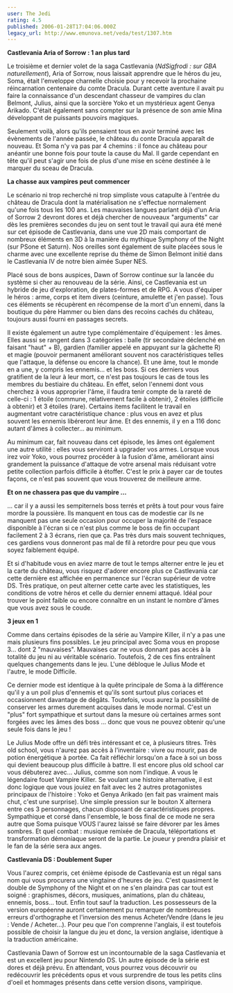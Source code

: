 ```yaml
---
user: The Jedi
rating: 4.5
published: 2006-01-28T17:04:06.000Z
legacy_url: http://www.emunova.net/veda/test/1307.htm
---
```

**Castlevania Aria of Sorrow : 1 an plus tard**  

Le troisième et dernier volet de la saga Castlevania (_NdSigfrodi : sur GBA naturellement_), Aria of Sorrow, nous laissait apprendre que le héros du jeu, Soma, était l'enveloppe charnelle choisie pour y recevoir la prochaine réincarnation centenaire du comte Dracula. Durant cette aventure il avait pu faire la connaissance d'un descendant chasseur de vampires du clan Belmont, Julius, ainsi que la sorcière Yoko et un mystérieux agent Genya Arikado. C'était également sans compter sur la présence de son amie Mina développant de puissants pouvoirs magiques.  

Seulement voilà, alors qu'ils pensaient tous en avoir terminé avec les évènements de l'année passée, le château du conte Dracula apparaît de nouveau. Et Soma n'y va pas par 4 chemins : il fonce au château pour anéantir une bonne fois pour toute la cause du Mal. Il garde cependant en tête qu'il peut s'agir une fois de plus d'une mise en scène destinée à le marquer du sceau de Dracula.  

  

**La chasse aux vampires peut commencer**  

Le scénario ni trop recherché ni trop simpliste vous catapulte à l'entrée du château de Dracula dont la matérialisation ne s'effectue normalement qu'une fois tous les 100 ans. Les mauvaises langues parlant déjà d'un Aria of Sorrow 2 devront dores et déjà chercher de nouveaux "arguments" car dès les premières secondes du jeu on sent tout le travail qui aura été mené sur cet épisode de Castlevania, dans une vue 2D mais comportant de nombreux éléments en 3D à la manière du mythique Symphony of the Night (sur PSone et Saturn). Nos oreilles sont également de suite placées sous le charme avec une excellente reprise du thème de Simon Belmont initié dans le Castlevania IV de notre bien aimée Super NES.  

  

Placé sous de bons auspices, Dawn of Sorrow continue sur la lancée du système si cher au renouveau de la série. Ainsi, ce Castlevania est un hybride de jeu d'exploration, de plates-formes et de RPG. A vous d'équiper le héros : arme, corps et item divers (ceinture, amulette et j'en passe). Tous ces éléments se récupèrent en récompense de la mort d'un ennemi, dans la boutique du père Hammer ou bien dans des recoins cachés du château, toujours aussi fourni en passages secrets.  

Il existe également un autre type complémentaire d'équipement : les âmes. Elles aussi se rangent dans 3 catégories : balle (tir secondaire déclenché en faisant "haut" + B), gardien (familier appelé en appuyant sur la gâchette R) et magie (pouvoir permanent améliorant souvent nos caractéristiques telles que l'attaque, la défense ou encore la chance). Et une âme, tout le monde en a une, y compris les ennemis... et les boss. Si ces derniers vous gratifient de la leur à leur mort, ce n'est pas toujours le cas de tous les membres du bestiaire du château. En effet, selon l'ennemi dont vous cherchez à vous approprier l'âme, il faudra tenir compte de la rareté de celle-ci : 1 étoile (commune, relativement facile à obtenir), 2 étoiles (difficile à obtenir) et 3 étoiles (rare). Certains items facilitent le travail en augmentant votre caractéristique chance : plus vous en avez et plus souvent les ennemis libéreront leur âme. Et des ennemis, il y en a 116 donc autant d'âmes à collecter... au minimum.   

  

Au minimum car, fait nouveau dans cet épisode, les âmes ont également une autre utilité : elles vous serviront à upgrader vos armes. Lorsque vous irez voir Yoko, vous pourrez procéder à la fusion d'âme, améliorant ainsi grandement la puissance d'attaque de votre arsenal mais réduisant votre petite collection parfois difficile à étoffer. C'est le prix à payer car de toutes façons, ce n'est pas souvent que vous trouverez de meilleure arme.  

  

**Et on ne chassera pas que du vampire ...**  

... car il y a aussi les sempiternels boss terrés et prêts à tout pour vous faire mordre la poussière. Ils manquent en tous cas de modestie car ils ne manquent pas une seule occasion pour occuper la majorité de l'espace disponible à l'écran si ce n'est plus comme le boss de fin occupant facilement 2 à 3 écrans, rien que ça. Pas très durs mais souvent techniques, ces gardiens vous donneront pas mal de fil à retordre pour peu que vous soyez faiblement équipé.  

  

Et si d'habitude vous en aviez marre de tout le temps alterner entre le jeu et la carte du château, vous risquez d'adorer encore plus ce Castlevania car cette dernière est affichée en permanence sur l'écran supérieur de votre DS. Très pratique, on peut alterner cette carte avec les statistiques, les conditions de votre héros et celle du dernier ennemi attaqué. Idéal pour trouver le point faible ou encore connaître en un instant le nombre d'âmes que vous avez sous le coude.  

  

**3 jeux en 1**  

Comme dans certains épisodes de la série au Vampire Killer, il n'y a pas une mais plusieurs fins possibles. Le jeu principal avec Soma vous en propose 3... dont 2 "mauvaises". Mauvaises car ne vous donnant pas accès à la totalité du jeu ni au véritable scénario. Toutefois, 2 de ces fins entraînent quelques changements dans le jeu. L'une débloque le Julius Mode et l'autre, le mode Difficile.  

Ce dernier mode est identique à la quête principale de Soma à la différence qu'il y a un poil plus d'ennemis et qu'ils sont surtout plus coriaces et occasionnent davantage de dégâts. Toutefois, vous aurez la possibilité de conserver les armes durement acquises dans le mode normal. C'est un "plus" fort sympathique et surtout dans la mesure où certaines armes sont forgées avec les âmes des boss ... donc que vous ne pouvez obtenir qu'une seule fois dans le jeu !  

Le Julius Mode offre un défi très intéressant et ce, à plusieurs titres. Très old school, vous n'aurez pas accès à l'inventaire : vivre ou mourir, pas de potion énergétique à portée. Ca fait réfléchir lorsqu'on a face à soi un boss qui devient beaucoup plus difficile à battre. Il est encore plus old school car vous débuterez avec... Julius, comme son nom l'indique. A vous le légendaire fouet Vampire Killer. Se voulant une histoire alternative, il est donc logique que vous jouiez en fait avec les 2 autres protagonistes principaux de l'histoire : Yoko et Genya Arikado (en fait pas vraiment mais chut, c'est une surprise). Une simple pression sur le bouton X alternera entre ces 3 personnages, chacun disposant de caractéristiques propres. Sympathique et corsé dans l'ensemble, le boss final de ce mode ne sera autre que Soma puisque VOUS l'aurez laissé se faire dévorer par les âmes sombres. Et quel combat : musique remixée de Dracula, téléportations et transformation démoniaque seront de la partie. Le joueur y prendra plaisir et le fan de la série sera aux anges.  

  

**Castlevania DS : Doublement Super**  

Vous l'aurez compris, cet énième épisode de Castlevania est un régal sans nom qui vous procurera une vingtaine d'heures de jeu. C'est quasiment le double de Symphony of the Night et on ne s'en plaindra pas car tout est soigné : graphismes, décors, musiques, animations, plan du château, ennemis, boss... tout. Enfin tout sauf la traduction. Les possesseurs de la version européenne auront certainement pu remarquer de nombreuses erreurs d'orthographe et l'inversion des menus Acheter/Vendre (dans le jeu : Vende / Acheter...). Pour peu que l'on comprenne l'anglais, il est toutefois possible de choisir la langue du jeu et donc, la version anglaise, identique à la traduction américaine.  

  

Castlevania Dawn of Sorrow est un incontournable de la saga Castlevania et est un excellent jeu pour Nintendo DS. Un autre épisode de la série est dores et déjà prévu. En attendant, vous pourrez vous découvrir ou redécouvrir les précédents opus et vous surprendre de tous les petits clins d'oeil et hommages présents dans cette version disons, vampirique.